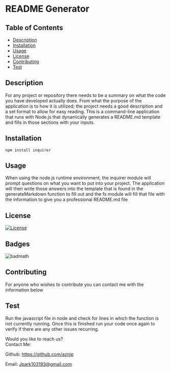 # README Generator



## Table of Contents

* [Description](#Description)
* [Installation](#Installation)
* [Usage](#Usage)
* [License](#License)
* [Contributing](#Contributing)
* [Test](#Test)

## Description
For any project or repository there needs to be a summary on what the code you have developed actually does. From what the purpose of the application is to how it is utilized; the project needs a good description and a set format to allow for easy reading. This is a command-line application that runs with Node.js that dynamically generates a README.md template and fills in those sections with your inputs.  

## Installation
	npm install inquirer 

## Usage
When using the node.js runtime environment, the inquirer module will prompt questions on what you want to put into your project. The application will then write those answers into the template that is found in the generateMarkdown function to fill out and the fs module will fill that file with the information to give you a professional README.md file

## License
[![License](https://img.shields.io/badge/License-Apache%202.0-blue.svg)](https://opensource.org/licenses/Apache-2.0)  

## Badges
![badmath](https://img.shields.io/github/languages/top/nielsenjared/badmath)

## Contributing
For anyone who wishes to contribute you can contact me with the information below

## Test
Run the javascript file in node and check for lines in which the function is not currently running. Once this is finished run your code once again to verify if there are any other issues recurring. 

Would you like to reach us?
</br>
Contact Me:

Github: https://github.com/aznjp

Email: Jpark103193@gmail.com
